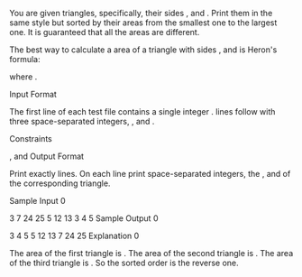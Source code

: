 You are given  triangles, specifically, their sides ,  and . Print them in the same style but sorted by their areas from the smallest one to the largest one. It is guaranteed that all the areas are different.

The best way to calculate a area of a triangle with sides ,  and  is Heron's formula:

 where .

Input Format

The first line of each test file contains a single integer .  lines follow with three space-separated integers, ,  and .

Constraints

, and 
Output Format

Print exactly  lines. On each line print  space-separated integers, the ,  and  of the corresponding triangle.

Sample Input 0

3
7 24 25
5 12 13
3 4 5
Sample Output 0

3 4 5
5 12 13
7 24 25
Explanation 0

The area of the first triangle is . The area of the second triangle is . The area of the third triangle is . So the sorted order is the reverse one.